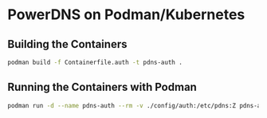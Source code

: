 # PowerDNS on Podman/Kubernetes

## Building the Containers

```bash
podman build -f Containerfile.auth -t pdns-auth .
```

## Running the Containers with Podman

```bash
podman run -d --name pdns-auth --rm -v ./config/auth:/etc/pdns:Z pdns-auth
```